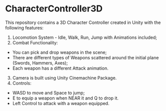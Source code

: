 # CharacterController3D

This repository contains a 3D Character Controller created in Unity with the following features:
1. Locomotion System - Idle, Walk, Run, Jump with Animations included;
2. Combat Functionality:
  - You can pick and drop weapons in the scene;
  - There are different types of Weapons scattered around the initial plane (Swords, Hammers, Axes);
  - Each weapon has a different Attack animation.
3. Camera is built using Unity Cinemachine Package.
4. Controls:
  - WASD to move and Space to jump;
  - E to equip a weapon when NEAR it and Q to drop it.
  - Left Control to attack with a weapon equipped. 
